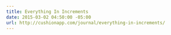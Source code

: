 ```yaml
---
title: Everything In Increments
date: 2015-03-02 04:50:00 -05:00
url: http://cushionapp.com/journal/everything-in-increments/
---
```


